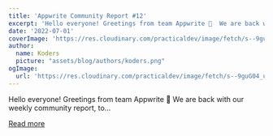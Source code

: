 ```yaml
---
title: 'Appwrite Community Report #12'
excerpt: 'Hello everyone! Greetings from team Appwrite 👋  We are back with our weekly community report, to...'
date: '2022-07-01'
coverImage: 'https://res.cloudinary.com/practicaldev/image/fetch/s--9guG04_u--/c_imagga_scale,f_auto,fl_progressive,h_420,q_auto,w_1000/https://dev-to-uploads.s3.amazonaws.com/uploads/articles/uh051mgcof0g2jfcmksl.png'
author:
  name: Koders
  picture: "assets/blog/authors/koders.png"
ogImage:
  url: 'https://res.cloudinary.com/practicaldev/image/fetch/s--9guG04_u--/c_imagga_scale,f_auto,fl_progressive,h_420,q_auto,w_1000/https://dev-to-uploads.s3.amazonaws.com/uploads/articles/uh051mgcof0g2jfcmksl.png'
---
```


Hello everyone! Greetings from team Appwrite 👋  We are back with our weekly community report, to...

[Read more](https://dev.to/appwrite/appwrite-community-report-12-5c69)
